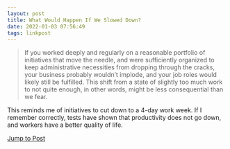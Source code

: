 ```yaml
---
layout: post
title: What Would Happen If We Slowed Down?
date: 2022-01-03 07:56:49
tags: linkpost
---
```


> If you worked deeply and regularly on a reasonable portfolio of initiatives that move the needle, and were sufficiently organized to keep administrative necessities from dropping through the cracks, your business probably wouldn’t implode, and your job roles would likely still be fulfilled. This shift from a state of slightly too much work to not quite enough, in other words, might be less consequential than we fear.

This reminds me of initiatives to cut down to a 4-day work week. If I remember correctly, tests have shown that productivity does not go down, and workers have a better quality of life. 

[Jump to Post](https://www.calnewport.com/blog/2021/09/07/what-would-happen-if-we-slowed-down/)

